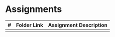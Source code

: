 # Assignments

|   #   | Folder Link | Assignment Description |
| :---: | ----------- | ---------------------- |
| | | |
